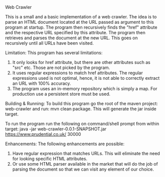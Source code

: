 Web Crawler

This is a small and a basic implementation of a web crawler. The idea is to parse an HTML document located at the URL passed as argument to this program at startup. The program then recursively finds the "href" attribute and the respective URL specified by this attribute. The program then retrieves and parses the document at the new URL. This goes on recursively until all URLs have been visited.

Limitation:
This program has several limitations:
1. It only looks for href attribute, but there are other attributes such as "src" etc. Those are not picked by the program.
2. It uses regular expressions to match href attributes. The regular expressions used is not optimal, hence, it is not able to correctly extract an URL with 100% accuracy.
3. The program uses an in-memory repository which is simply a map. For production use a persistent store must be used.

Building & Running:
To build this program go the root of the maven project: web-crawler and run: mvn clean package. This will generate the jar inside target.

To run the program run the following on command/shell prompt from within target: 
java -jar web-crawler-0.0.1-SNAPSHOT.jar https://www.prudential.co.uk/ 30000

Enhancements:
The following enhancements are possible:
1. Have regular expression that matches URLs. This will eliminate the need for looking specific HTML attributes.
2. Or use some HTML parser available in the market that will do the job of parsing the document so that we can visit any element of our choice.
